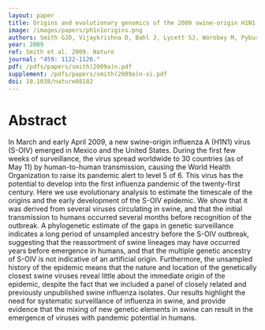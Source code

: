 ```yaml
---
layout: paper
title: Origins and evolutionary genomics of the 2009 swine-origin H1N1 influenza A epidemic.
image: /images/papers/ph1n1origins.png
authors: Smith GJD, Vijaykrishna D, Bahl J, Lycett SJ, Worobey M, Pybus OGP, Ma SK, Cheung CL, Raghwani J, Bhatt, S, Peiris JSM, Guan Y, Rambaut A.
year: 2009
ref: Smith et al. 2009. Nature
journal: "459: 1122-1126."
pdf: /pdfs/papers/smith(2009a)n.pdf
supplement: /pdfs/papers/smith(2009a)n-si.pdf
doi: 10.1038/nature08182
---
```


# Abstract

In March and early April 2009, a new swine-origin influenza A (H1N1) virus (S-OIV) emerged in Mexico and the United States.
During the first few weeks of surveillance, the virus spread worldwide to 30 countries (as of May 11) by human-to-human transmission, causing the World Health Organization to raise its pandemic alert to level 5 of 6.
This virus has the potential to develop into the first influenza pandemic of the twenty-first century. Here we use evolutionary analysis to estimate the timescale of the origins and the early development of the S-OIV epidemic.
We show that it was derived from several viruses circulating in swine, and that the initial transmission to humans occurred several months before recognition of the outbreak.
A phylogenetic estimate of the gaps in genetic surveillance indicates a long period of unsampled ancestry before the S-OIV outbreak, suggesting that the reassortment of swine lineages may have occurred years before emergence in humans, and that the multiple genetic ancestry of S-OIV is not indicative of an artificial origin.
Furthermore, the unsampled history of the epidemic means that the nature and location of the genetically closest swine viruses reveal little about the immediate origin of the epidemic, despite the fact that we included a panel of closely related and previously unpublished swine influenza isolates.
Our results highlight the need for systematic surveillance of influenza in swine, and provide evidence that the mixing of new genetic elements in swine can result in the emergence of viruses with pandemic potential in humans.
